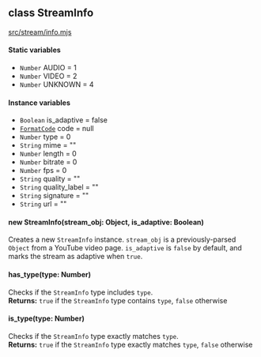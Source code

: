 ## class StreamInfo
[src/stream/info.mjs](/src/stream/info.mjs)

#### Static variables
 - `Number` AUDIO = 1
 - `Number` VIDEO = 2
 - `Number` UNKNOWN = 4

#### Instance variables
 - `Boolean` is_adaptive = false
 - [`FormatCode`](itags.md) code = null
 - `Number` type = 0
 - `String` mime = ""
 - `Number` length = 0
 - `Number` bitrate = 0
 - `Number` fps = 0
 - `String` quality = ""
 - `String` quality_label = ""
 - `String` signature = ""
 - `String` url = ""

#### new StreamInfo(stream_obj: Object, is_adaptive: Boolean)
Creates a new `StreamInfo` instance. `stream_obj` is a previously-parsed `Object` from a YouTube video page. `is_adaptive` is `false` by default, and marks the stream as adaptive when `true`.

#### has_type(type: Number)
Checks if the `StreamInfo` type includes `type`\.  
<b>Returns:</b> `true` if the `StreamInfo` type contains `type`, `false` otherwise

#### is_type(type: Number)
Checks if the `StreamInfo` type exactly matches `type`\.  
<b>Returns:</b> `true` if the `StreamInfo` type exactly matches `type`, `false` otherwise
